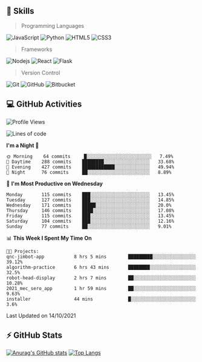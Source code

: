 ## :rocket: Skills<br/>

> Programming Languages

![JavaScript](https://img.shields.io/badge/-JavaScript-%23F7DF1C?style=for-the-badge&logo=javascript&logoColor=white)
![Python](https://img.shields.io/badge/python%20-%2314354C.svg?&style=for-the-badge&logo=python&logoColor=white)
![HTML5](https://img.shields.io/badge/html5%20-%23E34F26.svg?&style=for-the-badge&logo=html5&logoColor=white)
![CSS3](https://img.shields.io/badge/css3%20-%231572B6.svg?&style=for-the-badge&logo=css3&logoColor=white)

> Frameworks

![Nodejs](https://img.shields.io/badge/node.js%20-%2343853D.svg?&style=for-the-badge&logo=node.js&logoColor=white)
![React](https://img.shields.io/badge/React-20232A?style=for-the-badge&logo=react&logoColor=61DAFB)
![Flask](https://img.shields.io/badge/flask%20-%23000.svg?&style=for-the-badge&logo=flask&logoColor=white)

> Version Control

![Git](https://img.shields.io/badge/git%20-%23F05033.svg?&style=for-the-badge&logo=git&logoColor=white)
![GitHub](https://img.shields.io/badge/github%20-%23121011.svg?&style=for-the-badge&logo=github&logoColor=white)
![Bitbucket](https://img.shields.io/badge/bitbucket%20-%230047B3.svg?&style=for-the-badge&logo=bitbucket&logoColor=white)

## :computer: GitHub Activities<br/>

<!--START_SECTION:waka-->
![Profile Views](http://img.shields.io/badge/Profile%20Views-2-blue)

![Lines of code](https://img.shields.io/badge/From%20Hello%20World%20I%27ve%20Written-954251%20lines%20of%20code-blue)

**I'm a Night 🦉** 

```text
🌞 Morning    64 commits     █░░░░░░░░░░░░░░░░░░░░░░░░   7.49% 
🌆 Daytime    288 commits    ████████░░░░░░░░░░░░░░░░░   33.68% 
🌃 Evening    427 commits    ████████████░░░░░░░░░░░░░   49.94% 
🌙 Night      76 commits     ██░░░░░░░░░░░░░░░░░░░░░░░   8.89%

```
📅 **I'm Most Productive on Wednesday** 

```text
Monday       115 commits    ███░░░░░░░░░░░░░░░░░░░░░░   13.45% 
Tuesday      127 commits    ███░░░░░░░░░░░░░░░░░░░░░░   14.85% 
Wednesday    171 commits    █████░░░░░░░░░░░░░░░░░░░░   20.0% 
Thursday     146 commits    ████░░░░░░░░░░░░░░░░░░░░░   17.08% 
Friday       115 commits    ███░░░░░░░░░░░░░░░░░░░░░░   13.45% 
Saturday     104 commits    ███░░░░░░░░░░░░░░░░░░░░░░   12.16% 
Sunday       77 commits     ██░░░░░░░░░░░░░░░░░░░░░░░   9.01%

```


📊 **This Week I Spent My Time On** 

```text
🐱‍💻 Projects: 
qnc-jimbot-app           8 hrs 5 mins        █████████░░░░░░░░░░░░░░░░   39.12% 
algorithm-practice       6 hrs 43 mins       ████████░░░░░░░░░░░░░░░░░   32.5% 
robot-head-display       2 hrs 7 mins        ██░░░░░░░░░░░░░░░░░░░░░░░   10.28% 
2021_mec_sero_app        1 hr 59 mins        ██░░░░░░░░░░░░░░░░░░░░░░░   9.63% 
installer                44 mins             █░░░░░░░░░░░░░░░░░░░░░░░░   3.6%

```


 Last Updated on 14/10/2021
<!--END_SECTION:waka-->


## :zap: GitHub Stats<br/>
    
[![Anurag's GitHub stats](https://github-readme-stats.vercel.app/api?username=star6973&show_icons=true&theme=prussian)](https://github.com/star6973/github-readme-stats)
[![Top Langs](https://github-readme-stats.vercel.app/api/top-langs/?username=star6973&layout=compact&hide=jupyter%20notebook,html,css,scss&langs_count=4&theme=prussian)](https://github.com/star6973/github-readme-stats)

